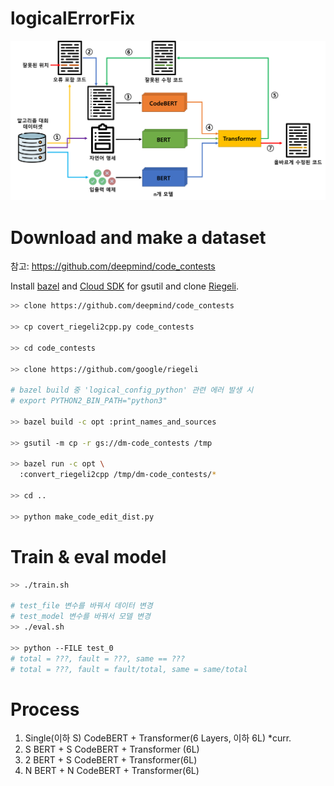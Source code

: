# logicalErrorFix
![LEFix](./figure/LEFix.png?row=true)

# Download and make a dataset
참고: https://github.com/deepmind/code_contests

Install [bazel](https://docs.bazel.build/versions/main/install.html) and [Cloud SDK](https://cloud.google.com/sdk/docs/quickstart) for gsutil and clone [Riegeli](https://github.com/google/riegeli).

```bash
>> clone https://github.com/deepmind/code_contests

>> cp covert_riegeli2cpp.py code_contests

>> cd code_contests

>> clone https://github.com/google/riegeli

# bazel build 중 'logical_config_python' 관련 에러 발생 시 
# export PYTHON2_BIN_PATH="python3"

>> bazel build -c opt :print_names_and_sources

>> gsutil -m cp -r gs://dm-code_contests /tmp

>> bazel run -c opt \
  :convert_riegeli2cpp /tmp/dm-code_contests/*

>> cd ..

>> python make_code_edit_dist.py
```

# Train & eval model

```bash
>> ./train.sh

# test_file 변수를 바꿔서 데이터 변경
# test_model 변수를 바꿔서 모델 변경
>> ./eval.sh

>> python --FILE test_0
# total = ???, fault = ???, same == ???
# total = ???, fault = fault/total, same = same/total
```

  # Process
  1. Single(이하 S) CodeBERT + Transformer(6 Layers, 이하 6L) *curr.
  2. S BERT + S CodeBERT + Transformer (6L)              
  3. 2 BERT + S CodeBERT + Transformer(6L)              
  4. N BERT + N CodeBERT + Transformer(6L)
